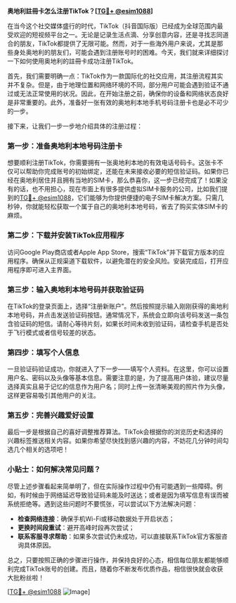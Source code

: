 **奥地利註冊卡怎么注册TikTok？[[TG💪+ @esim1088](https://t.me/s/esim1088)]**

在当今这个社交媒体盛行的时代，TikTok（抖音国际版）已经成为全球范围内最受欢迎的短视频平台之一。无论是记录生活点滴、分享创意内容，还是寻找志同道合的朋友，TikTok都提供了无限可能。然而，对于一些海外用户来说，尤其是那些身处奥地利的朋友们，可能会遇到注册账号时的困难。今天，我们就来详细探讨一下如何使用奥地利的註冊卡成功注册TikTok。

首先，我们需要明确一点：TikTok作为一款国际化的社交应用，其注册流程其实并不复杂。但是，由于地理位置和网络环境的不同，部分用户可能会遇到验证不通过或无法正常使用的状况。因此，在开始注册之前，确保你的设备和网络状态良好是非常重要的。此外，准备好一张有效的奥地利本地手机号码注册卡也是必不可少的一步。

接下来，让我们一步一步地介绍具体的注册过程：

### 第一步：准备奥地利本地号码注册卡

想要顺利注册TikTok，你需要拥有一张奥地利本地的有效电话号码卡。这张卡不仅可以帮助你完成账号的初始绑定，还能在未来接收必要的短信验证码。如果你已经在奥地利居住并且拥有当地的SIM卡，那么恭喜你，这一步已经完成了！如果没有的话，也不用担心，现在市面上有很多提供虚拟SIM卡服务的公司，比如我们提到的[TG💪+ @esim1088](https://t.me/s/esim1088)，它们能够为你提供便捷的电子SIM卡解决方案。只需几秒钟，你就能轻松获取一个属于自己的奥地利本地号码，省去了购买实体SIM卡的麻烦。

### 第二步：下载并安装TikTok应用程序

访问Google Play商店或者Apple App Store，搜索“TikTok”并下载官方版本的应用程序。确保从正规渠道下载软件，以避免潜在的安全风险。安装完成后，打开应用程序即可进入主界面。

### 第三步：输入奥地利本地号码并获取验证码

在TikTok的登录页面上，选择“注册新账户”。然后按照提示输入刚刚获得的奥地利本地号码，并点击发送验证码按钮。通常情况下，系统会立即向该号码发送一条包含验证码的短信。请耐心等待片刻，如果长时间未收到验证码，请检查手机是否处于飞行模式或者信号较差的状态。

### 第四步：填写个人信息

一旦验证码验证成功，你就进入了下一步——填写个人资料。在这里，你可以设置用户名、密码以及头像等基本信息。需要注意的是，为了提高用户体验，建议尽量选择真实且易于记忆的信息作为用户名；同时上传一张清晰美观的照片作为头像，这样更容易吸引其他用户的关注。

### 第五步：完善兴趣爱好设置

最后一步是根据自己的喜好调整推荐算法。TikTok会根据你的浏览历史和选择的兴趣标签推送相关内容。如果你希望尽快找到感兴趣的内容，不妨花几分钟时间勾选几个相关的选项吧！

### 小贴士：如何解决常见问题？

尽管上述步骤看起来简单明了，但在实际操作过程中仍有可能遇到一些障碍。例如，有时候由于网络延迟导致验证码未能及时送达；或者是因为填写信息有误而被系统拒绝等。遇到这些问题时不要慌张，可以尝试以下方法解决问题：

- **检查网络连接**：确保手机Wi-Fi或移动数据处于开启状态；
- **更换时间段重试**：避开高峰时段再次尝试；
- **联系客服寻求帮助**：如果多次尝试仍未成功，可以直接联系TikTok官方客服咨询具体原因。

总之，只要按照正确的步骤进行操作，并保持良好的心态，相信每位朋友都能够顺利完成TikTok账号的创建。而且，随着你不断发布优质作品，相信很快就会收获大批粉丝啦！

[[TG💪+ @esim1088](https://t.me/s/esim1088) ![Image](https://i.postimg.cc/4NQfJmqS/Snipaste-2025-05-13-00-14-12.png)]
